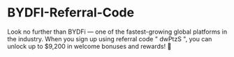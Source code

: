 # BYDFI-Referral-Code
Look no further than BYDFi — one of the fastest-growing global platforms in the industry. When you sign up using referral code " dwPtzS ", you can unlock up to $9,200 in welcome bonuses and rewards! 🎁
